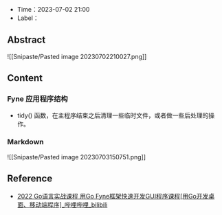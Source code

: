 - Time：2023-07-02 21:00
- Label：

## Abstract

![[Snipaste/Pasted image 20230702210027.png]]

## Content

### Fyne 应用程序结构

- tidy() 函数，在主程序结束之后清理一些临时文件，或者做一些后处理的操作。

### Markdown

![[Snipaste/Pasted image 20230703150751.png]]



## Reference

- [2022 Go语言实战课程 用Go Fyne框架快速开发GUI程序课程[用Go开发桌面、移动端程序]_哔哩哔哩_bilibili](https://www.bilibili.com/video/BV1uB4y1n7gF/?spm_id_from=333.337.search-card.all.click&vd_source=25509bb582bc4a25d86d871d5cdffca3)
